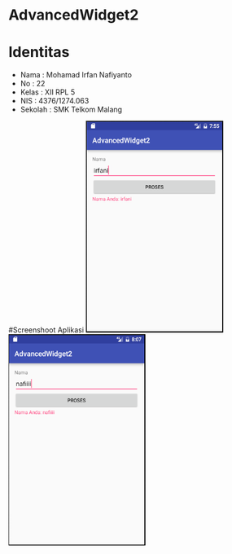 # AdvancedWidget2
# Identitas
* Nama : Mohamad Irfan Nafiyanto
* No : 22
* Kelas : XII RPL 5
* NIS : 4376/1274.063
* Sekolah : SMK Telkom Malang

#Screenshoot Aplikasi
![ss1](https://github.com/nafirfan/AdvancedWidget2/blob/master/advanced2.PNG)
![ss1](https://github.com/nafirfan/AdvancedWidget2/blob/master/advanced22.PNG)

